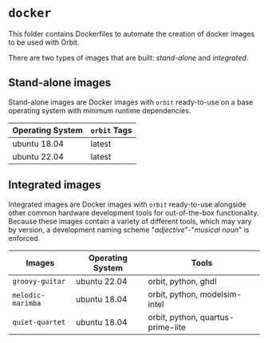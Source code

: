 # `docker`

This folder contains Dockerfiles to automate the creation of docker images to be used with Orbit.

There are two types of images that are built: _stand-alone_ and _integrated_.

## Stand-alone images

Stand-alone images are Docker images with `orbit` ready-to-use on a base operating system with minimum runtime dependencies.

Operating System | `orbit` Tags
-- | --
ubuntu 18.04 | latest
ubuntu 22.04 | latest

## Integrated images

Integrated images are Docker images with `orbit` ready-to-use alongside other common hardware development tools for out-of-the-box functionality. Because these images contain a variety of different tools, which may vary by version, a development naming scheme "_adjective_"-"_musical noun_" is enforced.

Images | Operating System | Tools
-- | -- | --
`groovy-guitar` | ubuntu 22.04 | orbit, python, ghdl
`melodic-marimba` | ubuntu 18.04 | orbit, python, modelsim-intel
`quiet-quartet` | ubuntu 18.04 | orbit, python, quartus-prime-lite